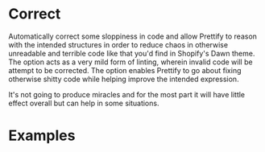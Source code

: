 # Correct

Automatically correct some sloppiness in code and allow Prettify to reason with the intended structures in order to reduce chaos in otherwise unreadable and terrible code like that you'd find in Shopify's Dawn theme. The option acts as a very mild form of linting, wherein invalid code will be attempt to be corrected. The option enables Prettify to go about fixing otherwise shitty code while helping improve the intended expression.

It's not going to produce miracles and for the most part it will have little effect overall but can help in some situations.

# Examples
